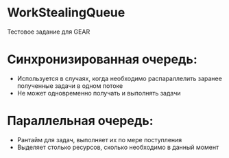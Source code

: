 # WorkStealingQueue
Тестовое задание для GEAR

# Синхронизированная очередь:
* Используется в случаях, когда необходимо распараллелить заранее полученные задачи в одном потоке
* Не может одновременно получать и выполнять задачи

# Параллельная очередь:
* Рантайм для задач, выполняет их по мере поступления
* Выделяет столько ресурсов, сколько необходимо в данный момент
